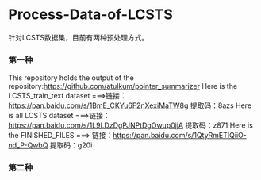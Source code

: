# Process-Data-of-LCSTS
针对LCSTS数据集，目前有两种预处理方式。
### 第一种
This repository holds the output of the repository:https://github.com/atulkum/pointer_summarizer
Here is the LCSTS_train_text dataset ===>链接：https://pan.baidu.com/s/1BmE_CKYu6F2nXexiMaTW8g 提取码：8azs 
Here is all LCSTS dataset ===>链接：https://pan.baidu.com/s/1L9LDzDgPJNPtDgOwup0jjA 提取码：z871 
Here is the FINISHED_FILES ===> 链接：https://pan.baidu.com/s/1QtyRmETIQiiO-nd_P-QwbQ 提取码：g20i 

### 第二种
